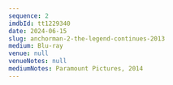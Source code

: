 ```yaml
---
sequence: 2
imdbId: tt1229340
date: 2024-06-15
slug: anchorman-2-the-legend-continues-2013
medium: Blu-ray
venue: null
venueNotes: null
mediumNotes: Paramount Pictures, 2014
---
```


